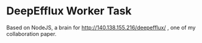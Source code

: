 # DeepEfflux Worker Task
Based on NodeJS, a brain for http://140.138.155.216/deepefflux/ , one of my collaboration paper.

